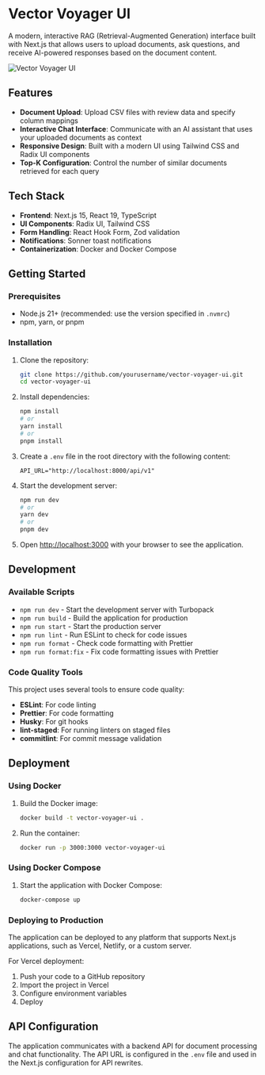 # Vector Voyager UI

A modern, interactive RAG (Retrieval-Augmented Generation) interface built with Next.js that allows users to upload documents, ask questions, and receive AI-powered responses based on the document content.

![Vector Voyager UI](public/vector-voyager-screenshot.png)

## Features

- **Document Upload**: Upload CSV files with review data and specify column mappings
- **Interactive Chat Interface**: Communicate with an AI assistant that uses your uploaded documents as context
- **Responsive Design**: Built with a modern UI using Tailwind CSS and Radix UI components
- **Top-K Configuration**: Control the number of similar documents retrieved for each query

## Tech Stack

- **Frontend**: Next.js 15, React 19, TypeScript
- **UI Components**: Radix UI, Tailwind CSS
- **Form Handling**: React Hook Form, Zod validation
- **Notifications**: Sonner toast notifications
- **Containerization**: Docker and Docker Compose

## Getting Started

### Prerequisites

- Node.js 21+ (recommended: use the version specified in `.nvmrc`)
- npm, yarn, or pnpm

### Installation

1. Clone the repository:

   ```bash
   git clone https://github.com/yourusername/vector-voyager-ui.git
   cd vector-voyager-ui
   ```

2. Install dependencies:

   ```bash
   npm install
   # or
   yarn install
   # or
   pnpm install
   ```

3. Create a `.env` file in the root directory with the following content:

   ```
   API_URL="http://localhost:8000/api/v1"
   ```

4. Start the development server:

   ```bash
   npm run dev
   # or
   yarn dev
   # or
   pnpm dev
   ```

5. Open [http://localhost:3000](http://localhost:3000) with your browser to see the application.

## Development

### Available Scripts

- `npm run dev` - Start the development server with Turbopack
- `npm run build` - Build the application for production
- `npm run start` - Start the production server
- `npm run lint` - Run ESLint to check for code issues
- `npm run format` - Check code formatting with Prettier
- `npm run format:fix` - Fix code formatting issues with Prettier

### Code Quality Tools

This project uses several tools to ensure code quality:

- **ESLint**: For code linting
- **Prettier**: For code formatting
- **Husky**: For git hooks
- **lint-staged**: For running linters on staged files
- **commitlint**: For commit message validation

## Deployment

### Using Docker

1. Build the Docker image:

   ```bash
   docker build -t vector-voyager-ui .
   ```

2. Run the container:
   ```bash
   docker run -p 3000:3000 vector-voyager-ui
   ```

### Using Docker Compose

1. Start the application with Docker Compose:
   ```bash
   docker-compose up
   ```

### Deploying to Production

The application can be deployed to any platform that supports Next.js applications, such as Vercel, Netlify, or a custom server.

For Vercel deployment:

1. Push your code to a GitHub repository
2. Import the project in Vercel
3. Configure environment variables
4. Deploy

## API Configuration

The application communicates with a backend API for document processing and chat functionality. The API URL is configured in the `.env` file and used in the Next.js configuration for API rewrites.
